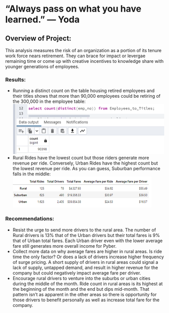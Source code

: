 # “Always pass on what you have learned.” — Yoda

## Overview of Project:
This analysis measures the risk of an organization as a portion of its tenure work force nears retirement.  They can brace for impact or levergae remaining time or come up with creative incentives to knowledge share with younger generations of employees.

### Results: 
- Running a distinct count on the table housing retired employees and their titles shows that more than 90,000 employees could be retiring of the 300,000 in the employee table:
       <br>
 ![alt text](https://github.com/VinoSarran/Pewlett-Hackard-Analysis/blob/main/Resources/90kretiring.PNG?raw=true)
        <br>
- Rural Rides have the lowest count but those riders generate more revenue per ride.  Conversely, Urban Rides have the highest count but the lowest revenue per ride.  As you can guess, Suburban performance falls in the middle:        
  ![alt text](https://github.com/VinoSarran/PyBer_Analysis/blob/main/Resources/TableMPLIB.PNG?raw=true)
 
### Recommendations:
- Resist the urge to send more drivers to the rural area.  The number of Rural drivers is 13% that of the Urban drivers but their total fares is 9% that of Urban total fares.  Each Urban driver even with the lower average fare still generates more overall income for Pyber.
- Collect more data on why average fares are higher in rural areas.  Is ride time the only factor?  Or does a lack of drivers increase higher frequency of surge pricing.  A short supply of drivers in rural areas could signal a lack of supply, untapped demand, and result in higher revenue for the company but could negatively impact average fare per driver.  
- Encourage rural drivers to venture into the suburbs or urban cities during the middle of the month.  Ride count in rural areas is its highest at the beginning of the month and the end but dips mid-month. That pattern isn’t as apparent in the other areas so there is opportunity for those drivers to benefit personally as well as increase total fare for the company.  
